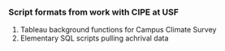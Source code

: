 ### Script formats from work with CIPE at USF
1. Tableau background functions for Campus Climate Survey
2. Elementary SQL scripts pulling achrival data
